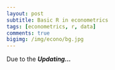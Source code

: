 ```yaml
---
layout: post
subtitle: Basic R in econometrics
tags: [econometrics, r, data]
comments: true
bigimg: /img/econo/bg.jpg
---
```

Due to the 
**_Updating..._**